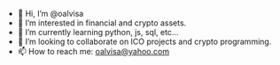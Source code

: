 - 👋 Hi, I’m @oalvisa
- 👀 I’m interested in financial and crypto assets.
- 🌱 I’m currently learning python, js, sql, etc...
- 💞️ I’m looking to collaborate on ICO projects and crypto programming.
- 📫 How to reach me: oalvisa@yahoo.com

<!---
oalvisa/oalvisa is a ✨ special ✨ repository because its `README.md` (this file) appears on your GitHub profile.
You can click the Preview link to take a look at your changes.
--->

